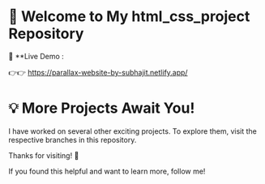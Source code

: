 
# 🌟 Welcome to My  html_css_project Repository
🔗 **Live Demo :

👉👉  https://parallax-website-by-subhajit.netlify.app/

# 💡 More Projects Await You!
I have worked on several other exciting projects. To explore them, visit the respective branches in this repository.

Thanks for visiting! 🌟 

If you found this helpful and want to learn more, follow me! 

